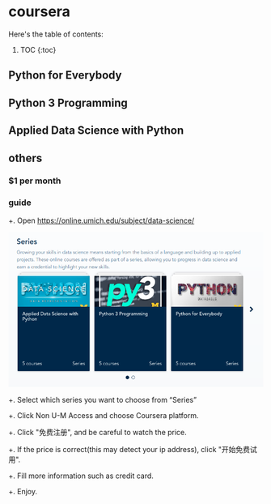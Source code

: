 # coursera 

Here's the table of contents:

1. TOC
{:toc}

## Python for Everybody

## Python 3 Programming  

## Applied Data Science with Python

## others

### $1 per month

### guide

+. Open <https://online.umich.edu/subject/data-science/>  

![Image of screen shot](images/2020-02-23screenshot.png)

+. Select which series you want to choose from “Series”

+. Click Non U-M Access and choose Coursera platform.

+. Click "免费注册", and be careful to watch the price.

+. If the price is correct(this may detect your ip address), click "开始免费试用".

+. Fill more information such as credit card.

+. Enjoy.
